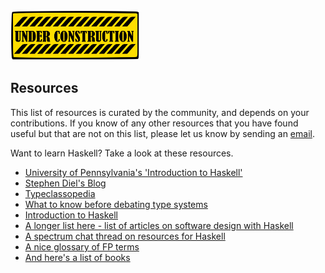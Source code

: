 <img src="underconstruction.svg" alt="Under construction" style="padding: 0; margin: 0; height: 5rem; margin: auto">

## Resources

This list of resources is curated by the community, and depends on your contributions. If you know of any other resources that you have found useful but that are not on this list, please let us know by sending an [email](mailto:team@functionalprogramming.in).

Want to learn Haskell? Take a look at these resources.

- [University of Pennsylvania's 'Introduction to Haskell'](https://cis.upenn.edu/~cis194/spring13/)
- [Stephen Diel's Blog](https://dev.stephendiehl.com/hask/)
- [Typeclassopedia](https://wiki.haskell.org/Typeclassopedia)
- [What to know before debating type systems](https://blog.steveklabnik.com/posts/2010-07-17-what-to-know-before-debating-type-systems)
- [Introduction to Haskell](https://wiki.haskell.org/Tutorials#Introductions_to_Haskell)
- [A longer list here - list of articles on software design with Haskell](https://github.com/graninas/software-design-in-haskell/blob/master/README.md)
- [A spectrum chat thread on resources for Haskell](https://spectrum.chat/thread/bca413d9-382d-4930-8583-ce317e9750a5)
- [A nice glossary of FP terms](http://degoes.net/articles/fp-glossary)
- [And here's a list of books](https://wiki.haskell.org/Books#Textbooks)
